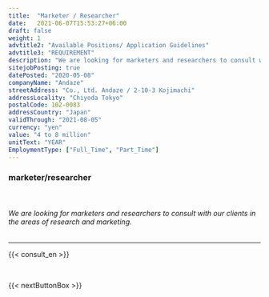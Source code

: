 ```yaml
---
title:  "Marketer / Researcher"
date:   2021-06-07T15:53:27+06:00
draft: false
weight: 1
advtitle2: "Available Positions/ Application Guidelines"
advtitle3: "REQUIREMENT"
description: "We are looking for marketers and researchers to consult with our clients in the areas of research and marketing."
sitejobPosting: true
datePosted: "2020-05-08"
companyName: "Andaze"
streetAddress: "Co., Ltd. Andaze / 2-10-3 Kojimachi"
addressLocality: "Chiyoda Tokyo"
postalCode: 102-0083
addressCountry: "Japan"
validThrough: "2021-08-05"
currency: "yen"
value: "4 to 8 million"
unitText: "YEAR"
EmploymentType: ["Full_Time", "Part_Time"]
---
```


### **marketer/researcher**
&nbsp;
###### We are looking for marketers and researchers to consult with our clients in the areas of research and marketing.
---
<!-- path of this shortcode:= themes/navigator-hugo/layouts/shortcodes/consult_en.html -->
{{< consult_en >}}

&nbsp;

{{< nextButtonBox >}}

